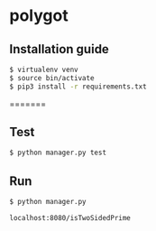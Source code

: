 # polygot

## Installation guide
```sh
$ virtualenv venv
$ source bin/activate
$ pip3 install -r requirements.txt
```
=======

## Test
```sh
$ python manager.py test
```

## Run
``` sh
$ python manager.py
```

`localhost:8080/isTwoSidedPrime`
